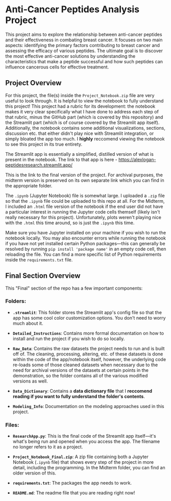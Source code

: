 # Anti-Cancer Peptides Analysis Project

This project aims to explore the relationship between anti-cancer peptides and their effectiveness in combating breast cancer. It focuses on two main aspects: identifying the primary factors contributing to breast cancer and assessing the efficacy of various peptides. The ultimate goal is to discover the most effective anti-cancer solutions by understanding the characteristics that make a peptide successful and how such peptides can influence cancerous cells for effective treatment.

## Project Overview

For this project, the file(s) inside the `Project_Notebook.zip` file are very useful to look through. It is helpful to view the notebook to fully understand this project! This project had a rubric for its development: the notebook makes it very clear specifically what I have done to address each step of that rubric, minus the GitHub part (which is covered by this repository) and the Streamlit part (which is of course covered by the Streamlit app itself). Additionally, the notebook contains some additional visualizations, sections, discussion etc. that either didn't play nice with Streamlit integration, or simply bloated the app too much. I **highly** reccomend viewing the notebook to see this project in its true entirety.

The Streamlit app is essentially a simplified, distilled version of what is present in the notebook. The link to that app is here - https://alexlogan-peptidesresearch.streamlit.app/

This is the link to the final version of the project. For archival purposes, the midterm version is preserved on its own separate link which you can find in the appropriate folder.

The `.ipynb` (Jupyter Notebook) file is somewhat large. I uploaded a `.zip` file so that the `.ipynb` file could be uploaded to this repo at all. For the Midterm, I included an `.html` file version of the notebook if the end user did not have a particular interest in running the Jupyter code cells themself (likely isn't really necessary for this project). Unfortunately, plots weren't playing nice with the `.html` this time around, so is just the `.ipynb` this time.

Make sure you have Jupyter installed on your machine if you wish to run the notebook locally. You may also encounter errors while running the notebook if you have not yet installed certain Python packages—this can generally be resolved by running `pip install 'package name'` in an empty code cell, then reloading the file. You can find a more specific list of Python requirements inside the `requirements.txt` file.

## Final Section Overview

This "Final" section of the repo has a few important components:

### Folders:

- **`.streamlit`**: This folder stores the Streamlit app's config file so that the app has some cool color customization options. You don't need to worry much about it.
  
- **`Detailed_Instructions`**: Contains more formal documentation on how to install and run the project if you wish to do so locally. 
  
- **`Raw_Data`**: Contains the raw datasets the project needs to run and is built off of. The cleaning, processing, altering, etc. of these datasets is done within the code of the app/notebook itself, however, the underlying code re-loads some of those cleaned datasets when necessary due to the need for archival versions of the datasets at certain points in the demonstration, so the folder contains all of the various modified versions as well.

- **`Data_Dictionary`**: Contains a **data dictionary file** that I **reccomend reading if you want to fully understand the folder's contents**.

- **`Modeling_Info`**: Documentation on the modeling approaches used in this project.

### Files:

- **`ResearchApp.py`**: This is the final code of the Streamlit app itself—it's what's being run and opened when you access the app. The filename no longer refers to it as a project.

- **`Project_Notebook_Final.zip`**: A zip file containing both a Jupyter Notebook (`.ipynb` file) that shows every step of the project in more detail, including the programming. In the Midterm folder, you can find an older version of this.

- **`requirements.txt`**: The packages the app needs to work.

- **`README.md`**: The readme file that you are reading right now!
